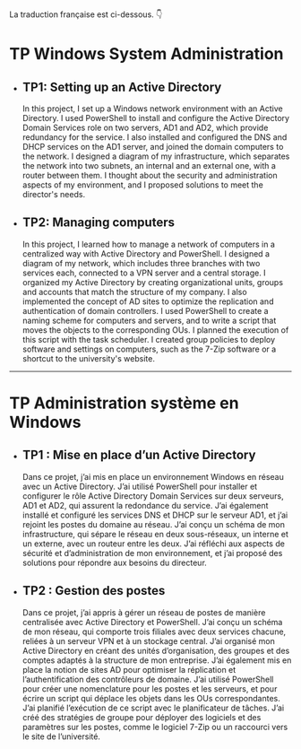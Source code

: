 La traduction française est ci-dessous. 👇
<body>
    <h1>TP Windows System Administration</h1>
    <ul>
        <li>
            <h2>TP1: Setting up an Active Directory</h2>
            <p>In this project, I set up a Windows network environment with an Active Directory. I used PowerShell to install and configure the Active Directory Domain Services role on two servers, AD1 and AD2, which provide redundancy for the service. I also installed and configured the DNS and DHCP services on the AD1 server, and joined the domain computers to the network. I designed a diagram of my infrastructure, which separates the network into two subnets, an internal and an external one, with a router between them. I thought about the security and administration aspects of my environment, and I proposed solutions to meet the director's needs.</p>
        </li>
        <li>
            <h2>TP2: Managing computers</h2>
            <p>In this project, I learned how to manage a network of computers in a centralized way with Active Directory and PowerShell. I designed a diagram of my network, which includes three branches with two services each, connected to a VPN server and a central storage. I organized my Active Directory by creating organizational units, groups and accounts that match the structure of my company. I also implemented the concept of AD sites to optimize the replication and authentication of domain controllers. I used PowerShell to create a naming scheme for computers and servers, and to write a script that moves the objects to the corresponding OUs. I planned the execution of this script with the task scheduler. I created group policies to deploy software and settings on computers, such as the 7-Zip software or a shortcut to the university's website.</p>
        </li>
    </ul>
    <hr>
    <h1>TP Administration système en Windows</h1>
    <ul>
    <li>
            <h2>TP1 : Mise en place d’un Active Directory</h2>
            <p>Dans ce projet, j’ai mis en place un environnement Windows en réseau avec un Active Directory. J’ai utilisé PowerShell pour installer et configurer le rôle Active Directory Domain Services sur deux serveurs, AD1 et AD2, qui assurent la redondance du service. J’ai également installé et configuré les services DNS et DHCP sur le serveur AD1, et j’ai rejoint les postes du domaine au réseau. J’ai conçu un schéma de mon infrastructure, qui sépare le réseau en deux sous-réseaux, un interne et un externe, avec un routeur entre les deux. J’ai réfléchi aux aspects de sécurité et d’administration de mon environnement, et j’ai proposé des solutions pour répondre aux besoins du directeur.</p>
        </li>
        <li>
            <h2>TP2 : Gestion des postes</h2>
            <p>Dans ce projet, j’ai appris à gérer un réseau de postes de manière centralisée avec Active Directory et PowerShell. J’ai conçu un schéma de mon réseau, qui comporte trois filiales avec deux services chacune, reliées à un serveur VPN et à un stockage central. J’ai organisé mon Active Directory en créant des unités d’organisation, des groupes et des comptes adaptés à la structure de mon entreprise. J’ai également mis en place la notion de sites AD pour optimiser la réplication et l’authentification des contrôleurs de domaine. J’ai utilisé PowerShell pour créer une nomenclature pour les postes et les serveurs, et pour écrire un script qui déplace les objets dans les OUs correspondantes. J’ai planifié l’exécution de ce script avec le planificateur de tâches. J’ai créé des stratégies de groupe pour déployer des logiciels et des paramètres sur les postes, comme le logiciel 7-Zip ou un raccourci vers le site de l’université.</p>
        </li>
    </ul>
</body>

